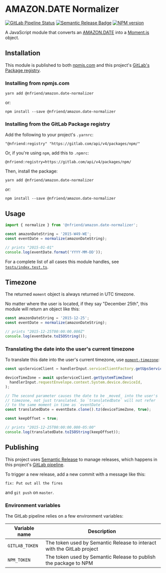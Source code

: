 # AMAZON.DATE Normalizer

[![GitLab Pipeline
Status](https://gitlab.com/nfriend/amazon.date-normalizer/badges/master/pipeline.svg)](https://gitlab.com/nfriend/amazon.date-normalizer/-/pipelines/latest)
[![Semantic Release
Badge](https://img.shields.io/badge/%20%20%F0%9F%93%A6%F0%9F%9A%80-semantic--release-e10079.svg)](https://github.com/semantic-release/semantic-release)
[![NPM
version](https://img.shields.io/npm/v/@nfriend/amazon.date-normalizer)](https://www.npmjs.com/package/@nfriend/amazon.date-normalizer)

A JavaScript module that converts an
[AMAZON.DATE](https://developer.amazon.com/en-US/docs/alexa/custom-skills/slot-type-reference.html#date)
into a [Moment.js](https://momentjs.com/) object.

## Installation

This module is published to both [npmjs.com](https://www.npmjs.com/) and this
project's [GitLab's Package
registry](https://gitlab.com/nfriend/amazon.date-normalizer/-/packages).

### Installing from npmjs.com

```
yarn add @nfriend/amazon.date-normalizer
```

or:

```
npm install --save @nfriend/amazon.date-normalizer
```

### Installing from the GitLab Package registry

Add the following to your project's `.yarnrc`:

```
"@nfriend:registry" "https://gitlab.com/api/v4/packages/npm/"
```

Or, if you're using `npm`, add this to `.npmrc`:

```
@nfriend:registry=https://gitlab.com/api/v4/packages/npm/
```

Then, install the package:

```
yarn add @nfriend/amazon.date-normalizer
```

_or:_

```
npm install --save @nfriend/amazon.date-normalizer
```

## Usage

```ts
import { normalize } from '@nfriend/amazon.date-normalizer';

const amazonDateString = '2015-W49-WE';
const eventDate = normalize(amazonDateString);

// prints "2015-01-01"
console.log(eventDate.format('YYYY-MM-DD'));
```

For a complete list of all cases this module handles, see
[`tests/index.test.ts`](tests/index.test.ts).

## Timezone

The returned `moment` object is always returned in UTC timezone.

No matter where the user is located, if they say "December 25th", this module
will return an object like this:

```js
const amazonDateString = '2015-12-25';
const eventDate = normalize(amazonDateString);

// prints "2015-12-25T00:00:00.000Z"
console.log(eventDate.toISOString());
```

### Translating the date into the user's current timezone

To translate this date into the user's current timezone, use
[`moment-timezone`](https://momentjs.com/timezone/):

```js
const upsServiceClient = handlerInput.serviceClientFactory.getUpsServiceClient();

deviceTimeZone = await upsServiceClient.getSystemTimeZone(
  handlerInput.requestEnvelope.context.System.device.deviceId,
);

// The second parameter causes the date to be _moved_ into the user's
// timezone, not just translated. So `translatedDate` will not refer
// to the same moment in time as `eventDate`.
const translatedDate = eventDate.clone().tz(deviceTimeZone, true);

const keepOffset = true;

// prints "2015-12-25T00:00:00.000-05:00"
console.log(translatedDate.toISOString(keepOffset));
```

## Publishing

This project uses [Semantic
Release](https://github.com/semantic-release/semantic-release) to manage
releases, which happens in this project's [GitLab pipeline](.gitlab-ci.yml).

To trigger a new release, add a new commit with a message like this:

```
fix: Put out all the fires
```

and `git push` on `master`.

### Environment variables

The GitLab pipeline relies on a few environment variables:

| Variable name  | Description                                                            |
| -------------- | ---------------------------------------------------------------------- |
| `GITLAB_TOKEN` | The token used by Semantic Release to interact with the GitLab project |
| `NPM_TOKEN`    | The token used by Semantic Release to publish the package to NPM       |
